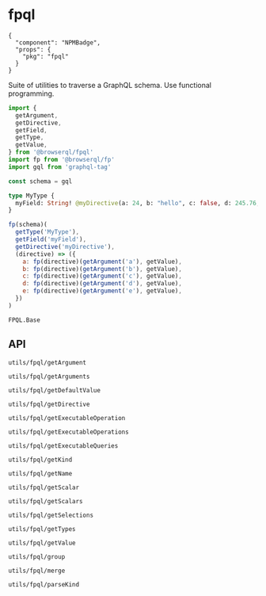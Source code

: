 # fpql

```component
{
  "component": "NPMBadge",
  "props": {
    "pkg": "fpql"
  }
}
```

Suite of utilities to traverse a GraphQL schema. Use functional programming.

```javascript
import {
  getArgument,
  getDirective,
  getField,
  getType,
  getValue,
} from '@browserql/fpql'
import fp from '@browserql/fp'
import gql from 'graphql-tag'

const schema = gql
```

```graphql
type MyType {
  myField: String! @myDirective(a: 24, b: "hello", c: false, d: 245.76, e: [24])
}
```

```javascript
fp(schema)(
  getType('MyType'),
  getField('myField'),
  getDirective('myDirective'),
  (directive) => ({
    a: fp(directive)(getArgument('a'), getValue),
    b: fp(directive)(getArgument('b'), getValue),
    c: fp(directive)(getArgument('c'), getValue),
    d: fp(directive)(getArgument('d'), getValue),
    e: fp(directive)(getArgument('e'), getValue),
  })
)
```

```snapshot
FPQL.Base
```

## API

```section-h3
utils/fpql/getArgument
```

```section-h3
utils/fpql/getArguments
```

```section-h3
utils/fpql/getDefaultValue
```

```section-h3
utils/fpql/getDirective
```

```section-h3
utils/fpql/getExecutableOperation
```

```section-h3
utils/fpql/getExecutableOperations
```

```section-h3
utils/fpql/getExecutableQueries
```

```section-h3
utils/fpql/getKind
```

```section-h3
utils/fpql/getName
```

```section-h3
utils/fpql/getScalar
```

```section-h3
utils/fpql/getScalars
```

```section-h3
utils/fpql/getSelections
```

```section-h3
utils/fpql/getTypes
```

```section-h3
utils/fpql/getValue
```

```section-h3
utils/fpql/group
```

```section-h3
utils/fpql/merge
```

```section-h3
utils/fpql/parseKind
```

